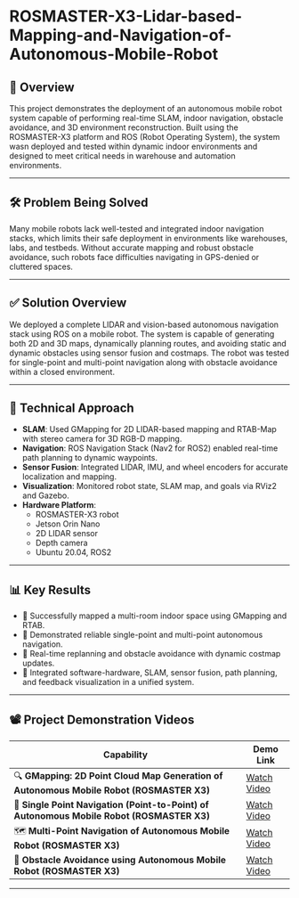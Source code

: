 # ROSMASTER-X3-Lidar-based-Mapping-and-Navigation-of-Autonomous-Mobile-Robot

## 📌 Overview
This project demonstrates the deployment of an autonomous mobile robot system capable of performing real-time SLAM, indoor navigation, obstacle avoidance, and 3D environment reconstruction. Built using the ROSMASTER-X3 platform and ROS (Robot Operating System), the system wasn deployed and tested within dynamic indoor environments and designed to meet critical needs in warehouse and automation environments.

---

## 🛠️ Problem Being Solved
Many mobile robots lack well-tested and integrated indoor navigation stacks, which limits their safe deployment in environments like warehouses, labs, and testbeds. Without accurate mapping and robust obstacle avoidance, such robots face difficulties navigating in GPS-denied or cluttered spaces.

---

## ✅ Solution Overview
We deployed a complete LIDAR and vision-based autonomous navigation stack using ROS on a mobile robot. The system is capable of generating both 2D and 3D maps, dynamically planning routes, and avoiding static and dynamic obstacles using sensor fusion and costmaps. The robot was tested for single-point and multi-point navigation along with obstacle avoidance within a closed environment.

---

## 🧠 Technical Approach
- **SLAM**: Used GMapping for 2D LIDAR-based mapping and RTAB-Map with stereo camera for 3D RGB-D mapping.
- **Navigation**: ROS Navigation Stack (Nav2 for ROS2) enabled real-time path planning to dynamic waypoints.
- **Sensor Fusion**: Integrated LIDAR, IMU, and wheel encoders for accurate localization and mapping.
- **Visualization**: Monitored robot state, SLAM map, and goals via RViz2 and Gazebo.
- **Hardware Platform**: 
  - ROSMASTER-X3 robot
  - Jetson Orin Nano
  - 2D LIDAR sensor
  - Depth camera
  - Ubuntu 20.04, ROS2

---

## 📊 Key Results
- 📍 Successfully mapped a multi-room indoor space using GMapping and RTAB.
- 🚗 Demonstrated reliable single-point and multi-point autonomous navigation.
- 🔁 Real-time replanning and obstacle avoidance with dynamic costmap updates.
- 🧩 Integrated software-hardware, SLAM, sensor fusion, path planning, and feedback visualization in a unified system.

---



## 📽️ Project Demonstration Videos

| Capability                       | Demo Link |
|----------------------------------|-----------|
| 🔍 **GMapping: 2D Point Cloud Map Generation of Autonomous Mobile Robot (ROSMASTER X3)** | [Watch Video](https://youtu.be/UOZeWhJ3Q-Y) |
| 🧭 **Single Point Navigation (Point-to-Point) of Autonomous Mobile Robot (ROSMASTER X3)** | [Watch Video](https://youtu.be/-TieUhLNg78) |
| 🗺️ **Multi-Point Navigation of Autonomous Mobile Robot (ROSMASTER X3)** | [Watch Video](https://youtu.be/enwr66FXh1Y) |
| 🚧 **Obstacle Avoidance using Autonomous Mobile Robot (ROSMASTER X3)** | [Watch Video](https://youtu.be/9KygGnynMQQ) |

---


